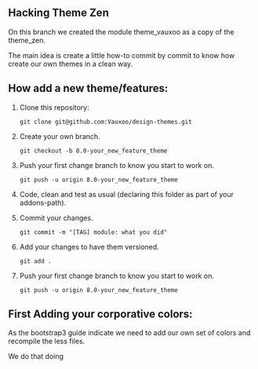 Hacking Theme Zen
---

On this branch we created the module theme_vauxoo as a copy of the theme_zen.

The main idea is create a little how-to commit by commit to know how create our own themes in a clean way.

How add a new theme/features:
---

1. Clone this repository:
	
	`
	git clone git@github.com:Vauxoo/design-themes.git
	`

2. Create your own branch.

	`
	git checkout -b 8.0-your_new_feature_theme
	`

3. Push your first change branch to know you start to work on.

	`
	git push -u origin 8.0-your_new_feature_theme
	`

4. Code, clean and test as usual (declaring this folder as part of your addons-path).

5. Commit your changes.

	`
	git commit -m "[TAG] module: what you did"	
	`

6. Add your changes to have them versioned.

	`
	git add .
	`

7. Push your first change branch to know you start to work on.

	`
	git push -u origin 8.0-your_new_feature_theme
	`

First Adding your corporative colors:
---

As the bootstrap3 guide indicate we need to add our own set of colors and recompile the less files.

We do that doing

